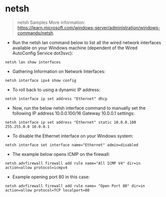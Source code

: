 # netsh

> netsh Samples
> More information: <https://learn.microsoft.com/windows-server/administration/windows-commands/netsh>.

- Run the netsh lan command below to list all the wired network interfaces available on your Windows machine (dependent of the Wired AutoConfig Service dot3svc):

`netsh lan show interfaces`

- Gathering Information on Network Interfaces:

`netsh interface ipv4 show config`

- To roll back to using a dynamic IP address:

`netsh interface ip set address "Ethernet" dhcp`

- Now, run the below netsh interface command to manually set the following IP address 10.0.0.100/16 Gateway 10.0.0.1 settings:

`netsh interface ip set address "Ethernet" static 10.0.0.100 255.255.0.0 10.0.0.1` 

- To disable the Ethernet interface on your Windows system:

`netsh interface set interface name="Ethernet" admin=disabled`

- The example below opens ICMP on the firewall:

`netsh advfirewall firewall add rule name="All ICMP V4" dir=in action=allow protocol=icmpv4`

- Example opening port 80 in this case:

`netsh advfirewall firewall add rule name= "Open Port 80" dir=in action=allow protocol=TCP localport=80`
